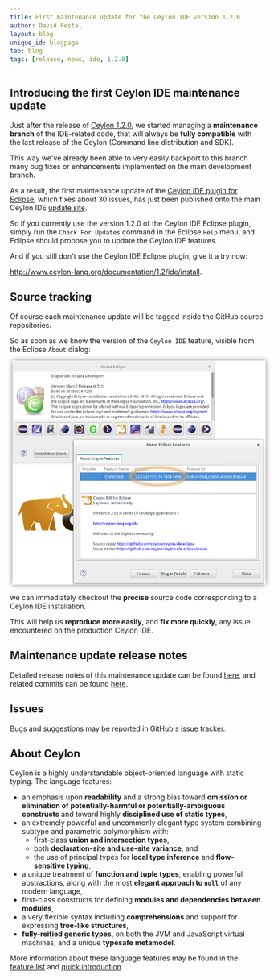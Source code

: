 ```yaml
---
title: First maintenance update for the Ceylon IDE version 1.2.0
author: David Festal
layout: blog
unique_id: blogpage
tab: blog
tags: [release, news, ide, 1.2.0]
---
```


[ide]: /documentation/1.2/ide/
[license]: /code/licenses/
[quick-intro]: /documentation/1.2/introduction/
[update-site]: /eclipse/updatesite/
[release-notes]: https://github.com/ceylon/ceylon-ide-eclipse/releases/tag/com.redhat.ceylon.eclipse.feature_1.2.0.v20151214-1608-Final
[commits]: https://github.com/ceylon/ceylon-ide-eclipse/compare/1.2.0...com.redhat.ceylon.eclipse.feature_1.2.0.v20151214-1608-Final
[issues]: /code/issues

## Introducing the first Ceylon IDE maintenance update

Just after the release of [Ceylon 1.2.0](blog/2015/10/29/ceylon-1-2-0/), we started managing a __maintenance branch__ of the IDE-related
code, that will always be __fully compatible__ with the last release of the Ceylon (Command line distribution and SDK).

This way we've already been able to very easily backport to this branch many bug fixes or enhancements
implemented on the main development branch.

As a result, the first maintenance update of the [Ceylon IDE plugin for Eclipse][ide], which fixes about 30 issues, has just been
published onto the main Ceylon IDE [update site][update-site].

So if you currently use the version 1.2.0 of the Ceylon IDE Eclipse plugin, simply run the 
`Check For Updates` command in the Eclipse `Help` menu, and Eclipse should propose you to update the Ceylon IDE
features.

And if you still don't use the Ceylon IDE Eclipse plugin, give it a try now:
    
http://www.ceylon-lang.org/documentation/1.2/ide/install.

## Source tracking

Of course each maintenance update will be tagged inside the GitHub source repositories.

So as soon as we know the version of the `Ceylon IDE` feature, visible from the Eclipse `About` dialog:

<div style="text-align:center;">
<img src="/images/screenshots/blog/2015-12-14-maintenance-update-for-1.2.0-IDE/about-ceylon-ide.png" style="box-shadow: 0 0 10px #888;margin-left:5px;" width="679px" height="auto"/>
</div>

we can immediately checkout the __precise__ source code corresponding to a Ceylon IDE installation.

This will help us __reproduce more easily__, and __fix more quickly__, any issue encountered on the production Ceylon IDE.

## Maintenance update release notes

Detailed release notes of this maintenance update can be found [here][release-notes],
and related commits can be found [here][commits].

## Issues

Bugs and suggestions may be reported in GitHub's 
[issue tracker][issues].

## About Ceylon 

Ceylon is a highly understandable object-oriented language 
with static typing. The language features:

- an emphasis upon __readability__ and a strong bias toward 
  __omission or elimination of potentially-harmful or 
  potentially-ambiguous constructs__ and toward highly 
  __disciplined use of static types__,
- an extremely powerful and uncommonly elegant type system 
  combining subtype and parametric polymorphism with:
  - first-class __union and intersection types__, 
  - both __declaration-site and use-site variance__, and
  - the use of principal types for __local type inference__ 
    and __flow-sensitive typing__,
- a unique treatment of __function and tuple types__, 
  enabling powerful abstractions, along with the most 
  __elegant approach to `null`__ of any modern language, 
- first-class constructs for defining __modules and 
  dependencies between modules__,
- a very flexible syntax including __comprehensions__ and 
  support for expressing __tree-like structures__,
- __fully-reified generic types__, on both the JVM and
  JavaScript virtual machines, and a unique __typesafe 
  metamodel__.

More information about these language features may be
found in the [feature list](/features) and 
[quick introduction][quick-intro].

